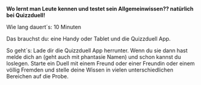 **Wo lernt man Leute kennen und testet sein Allgemeinwissen?? natürlich bei Quizzduell!**

Wie lang dauert´s: 10 Minuten

Das brauchst du: eine Handy oder Tablet und die Quizzduell App.

So geht´s: Lade dir die Quizzduell App herrunter. Wenn du sie dann hast melde dich an (geht auch mit phantasie Namen) und schon kannst du loslegen.
Starte ein Duell mit einem Freund oder einer Freundin oder einem völlig Fremden und stelle deine Wissen in vielen unterschiedlichen Bereichen auf die Probe.

